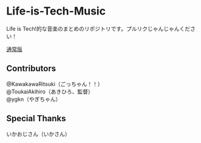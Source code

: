 # Life-is-Tech-Music
Life is Tech!的な音楽のまとめのリポジトリです。プルリクじゃんじゃんください！

[通常版](./index.md)

## Contributors
@KawakawaRitsuki（ごっちゃん！！）   
@ToukaiAkihiro（あきひろ、監督）   
@ygkn（やぎちゃん）   

## Special Thanks
いかおじさん（いかさん）
